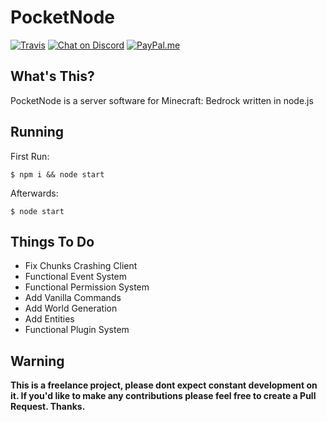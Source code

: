 # PocketNode
[![Travis](https://img.shields.io/travis/PocketNode/PocketNode/master.svg?style=for-the-badge)](https://travis-ci.org/PocketNode/PocketNode) [![Chat on Discord](https://img.shields.io/badge/Chat-On%20Discord-738BD7.svg?style=for-the-badge)](https://discord.gg/VT928ah) [![PayPal.me](https://img.shields.io/badge/Donate-PayPal.me-139EDD.svg?style=for-the-badge)](https://paypal.me/eDroiiid)

## What's This?
PocketNode is a server software for Minecraft: Bedrock written in node.js

## Running
First Run:
```
$ npm i && node start
```

Afterwards:
```
$ node start
```

## Things To Do
 - Fix Chunks Crashing Client
 - Functional Event System
 - Functional Permission System
 - Add Vanilla Commands
 - Add World Generation
 - Add Entities
 - Functional Plugin System

## Warning
**This is a freelance project, please dont expect constant development on it. If you'd like to make any contributions please feel free to create a Pull Request. Thanks.**
